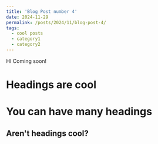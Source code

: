 ```yaml
---
title: 'Blog Post number 4'
date: 2024-11-29
permalink: /posts/2024/11/blog-post-4/
tags:
  - cool posts
  - category1
  - category2
---
```


HI Coming soon!

Headings are cool
======

You can have many headings
======

Aren't headings cool?
------
